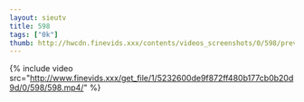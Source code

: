 ```yaml
--- 
layout: sieutv
title: 598
tags: ["0k"]
thumb: http://hwcdn.finevids.xxx/contents/videos_screenshots/0/598/preview.mp4.jpg
---
```

{% include video src="http://www.finevids.xxx/get_file/1/5232600de9f872ff480b177cb0b20d9d/0/598/598.mp4/" %} 
